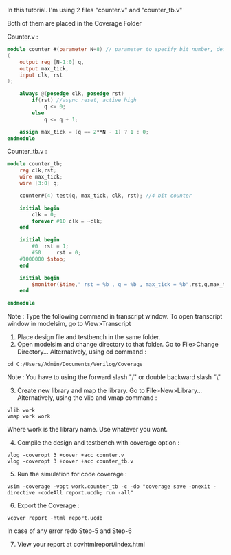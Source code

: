 In this tutorial. I'm using 2 files "counter.v" and "counter_tb.v"

Both of them are placed in the Coverage Folder

Counter.v :
```verilog
module counter #(parameter N=8) // parameter to specify bit number, default is 8 bit
(
    output reg [N-1:0] q,
    output max_tick,
    input clk, rst
);

    always @(posedge clk, posedge rst)
        if(rst) //async reset, active high
            q <= 0;
        else
            q <= q + 1;

    assign max_tick = (q == 2**N - 1) ? 1 : 0;
endmodule
```
Counter_tb.v :
```verilog
module counter_tb;
    reg clk,rst;
    wire max_tick;
    wire [3:0] q;

    counter#(4) test(q, max_tick, clk, rst); //4 bit counter

    initial begin
        clk = 0;
        forever #10 clk = ~clk;
    end

    initial begin
        #0	rst = 1;
        #50 	rst = 0;
	#1000000 $stop;
    end

    initial begin
        $monitor($time," rst = %b , q = %b , max_tick = %b",rst,q,max_tick);
    end

endmodule
```

Note : Type the following command in transcript window. To open transcript window in modelsim, go to View>Transcript

1. Place design file and testbench in the same folder.
2. Open modelsim and change directory to that folder. Go to File>Change Directory... Alternatively, using cd command :

```
cd C:/Users/Admin/Documents/Verilog/Coverage
```
Note : You have to using the forward slash "/" or double backward slash "\\"

3. Create new library and map the library. Go to File>New>Library... Alternatively, using the vlib and vmap command :

```
vlib work
vmap work work
```

Where work is the library name. Use whatever you want.

4. Compile the design and testbench with coverage option :

```
vlog -coveropt 3 +cover +acc counter.v
vlog -coveropt 3 +cover +acc counter_tb.v
```

5. Run the simulation for code coverage :

```
vsim -coverage -vopt work.counter_tb -c -do "coverage save -onexit -directive -codeAll report.ucdb; run -all"
```

6. Export the Coverage :

```
vcover report -html report.ucdb
```
In case of any error redo Step-5 and Step-6

7. View your report at covhtmlreport/index.html